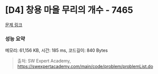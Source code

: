 # [D4] 창용 마을 무리의 개수 - 7465 

[문제 링크](https://swexpertacademy.com/main/code/problem/problemDetail.do?contestProbId=AWngfZVa9XwDFAQU) 

### 성능 요약

메모리: 61,156 KB, 시간: 185 ms, 코드길이: 840 Bytes



> 출처: SW Expert Academy, https://swexpertacademy.com/main/code/problem/problemList.do